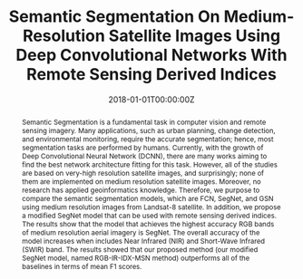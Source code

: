 ---
title: "Semantic Segmentation On Medium-Resolution Satellite Images Using Deep Convolutional Networks With Remote Sensing Derived Indices"
authors:
- S. Chantharaj
- K. Pornratthanapong
- P. Chitsinpchayakun
- admin

date: "2018-01-01T00:00:00Z"
doi: ""

author_notes:
- ""
- ""
- ""
- ""
- ""
- ""
- ""
- ""

# Schedule page publish date (NOT publication's date).
publishDate: "2018-01-01T00:00:00Z"

# Publication type.
# Legend: 0 = Uncategorized; 1 = Conference paper; 2 = Journal article;
# 3 = Preprint / Working Paper; 4 = Report; 5 = Book; 6 = Book section;
# 7 = Thesis; 8 = Patent
publication_types: ["1"]

# Publication name and optional abbreviated publication name.
publication: In *15th International Joint Conference on Computer Science and Software Engineering * **JCSSE 2018**
publication_short: In *15th International Joint Conference on Computer Science and Software Engineering * **JCSSE 2018**

abstract: Semantic Segmentation is a fundamental task in computer vision and remote sensing imagery. Many applications, such as urban planning, change detection, and environmental monitoring, require the accurate segmentation; hence, most segmentation tasks are performed by humans. Currently, with the growth of Deep Convolutional Neural Network (DCNN), there are many works aiming to find the best network architecture fitting for this task. However, all of the studies are based on very-high resolution satellite images, and surprisingly; none of them are implemented on medium resolution satellite images. Moreover, no research has applied geoinformatics knowledge. Therefore, we purpose to compare the semantic segmentation models, which are FCN, SegNet, and GSN using medium resolution images from Landsat-8 satellite. In addition, we propose a modified SegNet model that can be used with remote sensing derived indices. The results show that the model that achieves the highest accuracy RGB bands of medium resolution aerial imagery is SegNet. The overall accuracy of the model increases when includes Near Infrared (NIR) and Short-Wave Infrared (SWIR) band. The results showed that our proposed method (our modified SegNet model, named RGB-IR-IDX-MSN method) outperforms all of the baselines in terms of mean F1 scores.

# Summary. An optional shortened abstract.
summary: Semantic Segmentation is a fundamental task in computer vision and remote sensing imagery. Many applications, such as urban planning, change detection, and environmental monitoring, require the accurate segmentation; hence, most segmentation tasks are performed by humans. Currently, with the growth of Deep Convolutional Neural Network (DCNN), there are many works aiming to find the best network architecture fitting for this task. However, all of the studies are based on very-high resolution satellite images, and surprisingly; none of them are implemented on medium resolution satellite images. Moreover, no research has applied geoinformatics knowledge. Therefore, we purpose to compare the semantic segmentation models, which are FCN, SegNet, and GSN using medium resolution images from Landsat-8 satellite. In addition, we propose a modified SegNet model that can be used with remote sensing derived indices. The results show that the model that achieves the highest accuracy RGB bands of medium resolution aerial imagery is SegNet. The overall accuracy of the model increases when includes Near Infrared (NIR) and Short-Wave Infrared (SWIR) band. The results showed that our proposed method (our modified SegNet model, named RGB-IR-IDX-MSN method) outperforms all of the baselines in terms of mean F1 scores.

tags:
- Convolutional Neural Networks
- Semantic Segmentation
- Near Infrared (NIR)
- Short-Wave Infrared (SWIR)
- Remote Sensing

featured: false

links:
# - name: Videos
#   url: https://www.youtube.com/channel/UCNzeAAPyZaX4EDr720q5msg
# - name: ICML talk
#   url: https://www.facebook.com/watch/live/?v=355035025132741&ref=watch_permalink
# - name: IEEE Spectrum article
#   url: https://spectrum.ieee.org/tech-talk/computing/software/deepmind-teaches-ai-teamwork
# - name: ICIAP 2017 Best Papers
#   url: https://link.springer.com/chapter/10.1007/978-3-319-60663-7_18
url_pdf: https://ieeexplore.ieee.org/document/8457378/
url_code: https://github.com/kaopanboonyuen/RemoteSegTransformer
url_dataset: https://www.isprs.org/education/benchmarks/UrbanSemLab/2d-sem-label-vaihingen.aspx
url_poster: ''
url_project: 'https://kaopanboonyuen.github.io/RemoteSegTransformer/'
url_slides: ''
url_source: ''
url_video: ''

# Featured image
# To use, add an image named `featured.jpg/png` to your page's folder. 
image:
  caption: ''
  focal_point: Center
  preview_only: false

# Associated Projects (optional).
#   Associate this publication with one or more of your projects.
#   Simply enter your project's folder or file name without extension.
#   E.g. `internal-project` references `content/project/internal-project/index.md`.
#   Otherwise, set `projects: []`.
projects: []

# Slides (optional).
#   Associate this publication with Markdown slides.
#   Simply enter your slide deck's filename without extension.
#   E.g. `slides: "example"` references `content/slides/example/index.md`.
#   Otherwise, set `slides: ""`.
slides: ""
---